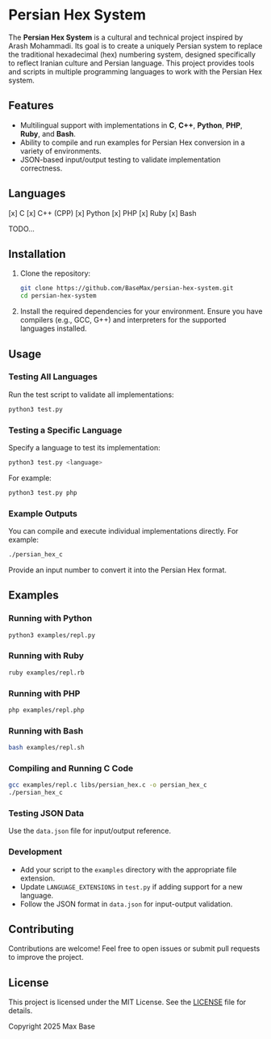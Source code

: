 # Persian Hex System

The **Persian Hex System** is a cultural and technical project inspired by Arash Mohammadi. Its goal is to create a uniquely Persian system to replace the traditional hexadecimal (hex) numbering system, designed specifically to reflect Iranian culture and Persian language. This project provides tools and scripts in multiple programming languages to work with the Persian Hex system.

## Features

- Multilingual support with implementations in **C**, **C++**, **Python**, **PHP**, **Ruby**, and **Bash**.
- Ability to compile and run examples for Persian Hex conversion in a variety of environments.
- JSON-based input/output testing to validate implementation correctness.

## Languages

[x] C
[x] C++ (CPP)
[x] Python
[x] PHP
[x] Ruby
[x] Bash

TODO...

## Installation

1. Clone the repository:
   ```bash
   git clone https://github.com/BaseMax/persian-hex-system.git
   cd persian-hex-system
   ```

2. Install the required dependencies for your environment. Ensure you have compilers (e.g., GCC, G++) and interpreters for the supported languages installed.

## Usage

### Testing All Languages

Run the test script to validate all implementations:

```bash
python3 test.py
```

### Testing a Specific Language
Specify a language to test its implementation:

```bash
python3 test.py <language>
```

For example:

```bash
python3 test.py php
```

### Example Outputs

You can compile and execute individual implementations directly. For example:

```bash
./persian_hex_c
```

Provide an input number to convert it into the Persian Hex format.

## Examples

### Running with Python

```bash
python3 examples/repl.py
```

### Running with Ruby

```bash
ruby examples/repl.rb
```

### Running with PHP

```bash
php examples/repl.php
```

### Running with Bash

```bash
bash examples/repl.sh
```

### Compiling and Running C Code

```bash
gcc examples/repl.c libs/persian_hex.c -o persian_hex_c
./persian_hex_c
```

### Testing JSON Data

Use the `data.json` file for input/output reference.

### Development

- Add your script to the `examples` directory with the appropriate file extension.
- Update `LANGUAGE_EXTENSIONS` in `test.py` if adding support for a new language.
- Follow the JSON format in `data.json` for input-output validation.

## Contributing

Contributions are welcome! Feel free to open issues or submit pull requests to improve the project.

## License

This project is licensed under the MIT License. See the [LICENSE](LICENSE) file for details.

Copyright 2025 Max Base
